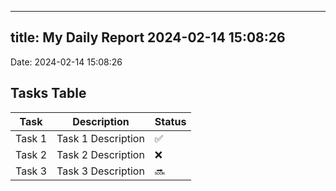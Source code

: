 
---
title: My Daily Report 2024-02-14 15:08:26
---

Date: 2024-02-14 15:08:26

## Tasks Table

| Task | Description | Status |
|------|-------------|--------|
| Task 1 | Task 1 Description | ✅ |
| Task 2 | Task 2 Description | ❌ |
| Task 3 | Task 3 Description | 🔜 |
